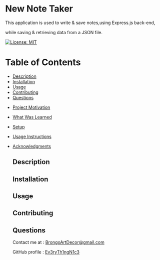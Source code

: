 # New Note Taker
This application is used to write & save notes,using Express.js back-end, 

while saving & retrieving data from a JSON file.
  
  [![License: MIT](https://img.shields.io/badge/License-MIT-yellow.svg)](https://opensource.org/licenses/MIT)
  
  # Table of Contents

  * [Description](#description)
  * [Installation](#innodestallation)
  * [Usage](#usage)
  * [Contributing](#contributing)
  * [Questions](#questions)

  - [Project Motivation](#project-motivation)
- [What Was Learned](#what-was-learned)
- [Setup](#setup)
- [Usage Instructions](#usage-instructions)
- [Acknowledgments](#acknowledgments)
  
 
  
  ## Description
  
  
  ## Installation
  
  
  ## Usage 
  
  

  ## Contributing

  
  
  ## Questions
  
  Contact me at : [BrongoArtDecor@gmail.com](mailto:BrongoArtDecor@gmail.com)
  
  GitHub profile : [Ev3ryTh1ngN1c3](https://github.com/Ev3ryTh1ngN1c3)